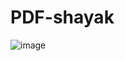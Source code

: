 # PDF-shayak


![image](https://github.com/Datawithabhishek/PDF-shayak/assets/98747222/2945074f-2c49-427b-b5ed-3bfbc2900d7f)
